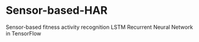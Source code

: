 # Sensor-based-HAR
Sensor-based fitness activity recognition
LSTM Recurrent Neural Network in TensorFlow
